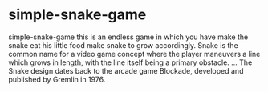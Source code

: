 # simple-snake-game
simple-snake-game this is an endless game in which you have make the snake eat his little food make snake to grow accordingly.
Snake is the common name for a video game concept where the player maneuvers a line which grows in length, with the line itself being a primary obstacle. ...
The Snake design dates back to the arcade game Blockade, developed and published by Gremlin in 1976.
